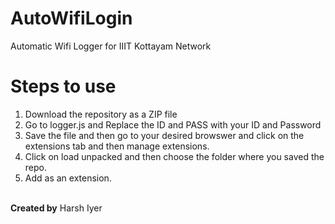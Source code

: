 # AutoWifiLogin
Automatic Wifi Logger for IIIT Kottayam Network
# Steps to use
1. Download the repository as a ZIP file
2. Go to logger.js and Replace the ID and PASS with your ID and Password
3. Save the file and then go to your desired browswer and click on the extensions tab and then manage extensions.
4. Click on load unpacked and then choose the folder where you saved the repo.
5. Add as an extension.
<br>
<b>Created by</b>
Harsh Iyer 
   
